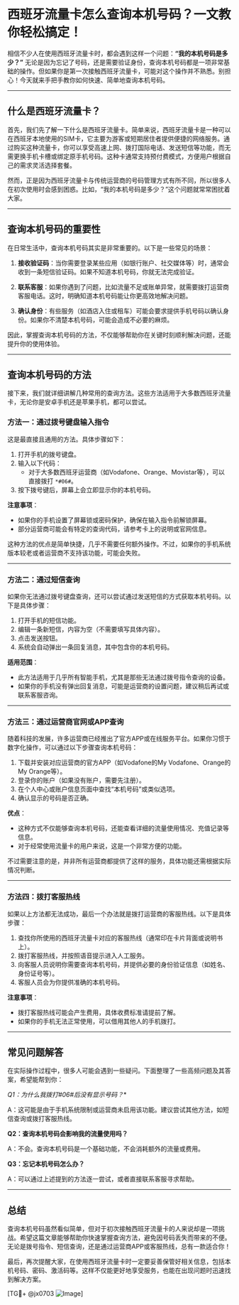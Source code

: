 # 西班牙流量卡怎么查询本机号码？一文教你轻松搞定！

相信不少人在使用西班牙流量卡时，都会遇到这样一个问题：**“我的本机号码是多少？”** 无论是因为忘记了号码，还是需要验证身份，查询本机号码都是一项非常基础的操作。但如果你是第一次接触西班牙流量卡，可能对这个操作并不熟悉。别担心！今天就来手把手教你如何快速、简单地查询本机号码。

---

## 什么是西班牙流量卡？

首先，我们先了解一下什么是西班牙流量卡。简单来说，西班牙流量卡是一种可以在西班牙本地使用的SIM卡，它主要为游客或短期居住者提供便捷的网络服务。通过购买这种流量卡，你可以享受高速上网、拨打国际电话、发送短信等功能，而无需更换手机卡槽或绑定原手机号码。这种卡通常支持预付费模式，方便用户根据自己的需求灵活选择套餐。

然而，正是因为西班牙流量卡与传统运营商的号码管理方式有所不同，所以很多人在初次使用时会感到困惑。比如，“我的本机号码是多少？”这个问题就常常困扰着大家。

---

## 查询本机号码的重要性

在日常生活中，查询本机号码其实是非常重要的。以下是一些常见的场景：

1. **接收验证码**：当你需要登录某些应用（如银行账户、社交媒体等）时，通常会收到一条短信验证码。如果不知道本机号码，你就无法完成验证。
   
2. **联系客服**：如果你遇到了问题，比如流量不足或账单异常，就需要拨打运营商客服电话。这时，明确知道本机号码能让你更高效地解决问题。

3. **确认身份**：有些服务（如酒店入住或租车）可能会要求提供手机号码以确认身份。如果你不清楚本机号码，可能会造成不必要的麻烦。

因此，掌握查询本机号码的方法，不仅能够帮助你在关键时刻顺利解决问题，还能提升你的使用体验。

---

## 查询本机号码的方法

接下来，我们就详细讲解几种常用的查询方法。这些方法适用于大多数西班牙流量卡，无论你是安卓手机还是苹果手机，都可以尝试。

### 方法一：通过拨号键盘输入指令

这是最直接且通用的方法。具体步骤如下：

1. 打开手机的拨号键盘。
2. 输入以下代码：
   - 对于大多数西班牙运营商（如Vodafone、Orange、Movistar等），可以直接拨打 `*#06#`。
3. 按下拨号键后，屏幕上会立即显示你的本机号码。

**注意事项**：
- 如果你的手机设置了屏幕锁或密码保护，确保在输入指令前解锁屏幕。
- 部分运营商可能会有特定的查询代码，请参考卡上的说明或官网信息。

这种方法的优点是简单快捷，几乎不需要任何额外操作。不过，如果你的手机系统版本较老或者运营商不支持该功能，可能会失败。

---

### 方法二：通过短信查询

如果你无法通过拨号键盘查询，还可以尝试通过发送短信的方式获取本机号码。以下是具体步骤：

1. 打开手机的短信功能。
2. 编辑一条新短信，内容为空（不需要填写具体内容）。
3. 点击发送按钮。
4. 系统会自动弹出一条回复消息，其中包含你的本机号码。

**适用范围**：
- 此方法适用于几乎所有智能手机，尤其是那些无法通过拨号指令查询的设备。
- 如果你的手机没有弹出回复消息，可能是运营商的设置问题，建议稍后再试或联系客服咨询。

---

### 方法三：通过运营商官网或APP查询

随着科技的发展，许多运营商已经推出了官方APP或在线服务平台。如果你习惯于数字化操作，可以通过以下步骤查询本机号码：

1. 下载并安装对应运营商的官方APP（如Vodafone的My Vodafone、Orange的My Orange等）。
2. 登录你的账户（如果没有账户，需要先注册）。
3. 在个人中心或账户信息页面中查找“本机号码”或类似选项。
4. 确认显示的号码是否正确。

**优点**：
- 这种方式不仅能够查询本机号码，还能查看详细的流量使用情况、充值记录等信息。
- 对于经常使用流量卡的用户来说，这是一个非常方便的功能。

不过需要注意的是，并非所有运营商都提供了这样的服务，具体功能还需根据实际情况判断。

---

### 方法四：拨打客服热线

如果以上方法都无法成功，最后一个办法就是拨打运营商的客服热线。以下是具体步骤：

1. 查找你所使用的西班牙流量卡对应的客服热线（通常印在卡片背面或说明书上）。
2. 拨打客服热线，并按照语音提示进入人工服务。
3. 向客服人员说明你需要查询本机号码，并提供必要的身份验证信息（如姓名、身份证号等）。
4. 客服人员会为你提供准确的本机号码。

**注意事项**：
- 拨打客服热线可能会产生费用，具体收费标准请提前了解。
- 如果你的手机无法正常使用，可以借用其他人的手机拨打。

---

## 常见问题解答

在实际操作过程中，很多人可能会遇到一些疑问。下面整理了一些高频问题及其答案，希望能帮到你：

**Q1：为什么我拨打*#06#后没有显示号码？**

A：这可能是由于手机系统限制或运营商未启用该功能。建议尝试其他方法，如短信查询或拨打客服热线。

**Q2：查询本机号码会影响我的流量使用吗？**

A：不会。查询本机号码是一个基础功能，不会消耗额外的流量或费用。

**Q3：忘记本机号码怎么办？**

A：可以通过上述提到的方法逐一尝试，或者直接联系客服寻求帮助。

---

## 总结

查询本机号码虽然看似简单，但对于初次接触西班牙流量卡的人来说却是一项挑战。希望这篇文章能够帮助你快速掌握查询方法，避免因号码丢失而带来的不便。无论是拨号指令、短信查询，还是通过运营商APP或客服热线，总有一款适合你！

最后，再次提醒大家，在使用西班牙流量卡时一定要妥善保管好相关信息，包括本机号码、密码、激活码等。这样不仅能更好地享受服务，也能在出现问题时迅速找到解决方案。

[TG💪+ @jx0703 ![Image](https://github.com/user-attachments/assets/dbca1d08-cadb-493c-b0ec-ad6f7a83f270)]